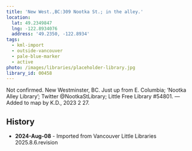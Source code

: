 ```yaml
---
title: 'New West.,BC:309 Nootka St.; in the alley.'
location:
  lat: 49.2349847
  lng: -122.8934076
  address: '49.2350, -122.8934'
tags:
  - kml-import
  - outside-vancouver
  - pale-blue-marker
  - active
photo: /images/libraries/placeholder-library.jpg
library_id: 00458
---
```

Not confirmed. New Westminster, BC.
Just up from E. Columbia; ‘Nootka Alley Library’; Twitter @NootkaStLibrary; 
Little Free Library #54801.
—Added to map by K.D., 2023 2 27.  

## History
- **2024-Aug-08** - Imported from Vancouver Little Libraries 2025.8.6.revision
